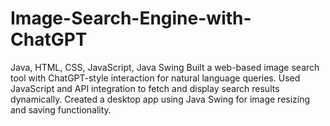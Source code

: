 # Image-Search-Engine-with-ChatGPT
Java, HTML, CSS, JavaScript, Java Swing  Built a web-based image search tool with ChatGPT-style interaction for natural language queries.  Used JavaScript and API integration to fetch and display search results dynamically.  Created a desktop app using Java Swing for image resizing and saving functionality.

